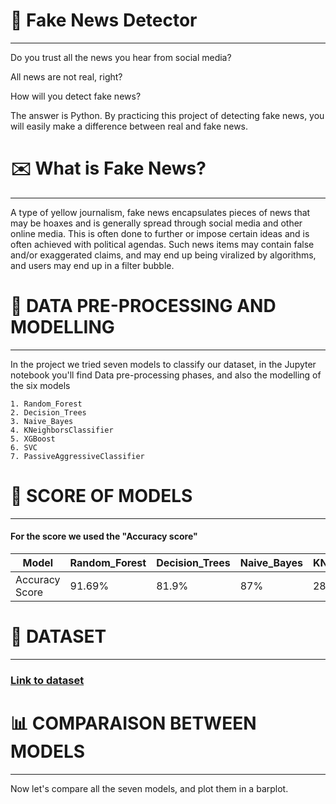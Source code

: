 # :newspaper: Fake News Detector

***

Do you trust all the news you hear from social media?

All news are not real, right?

How will you detect fake news?

The answer is Python. By practicing this project of detecting fake news, you will easily make a difference between real and fake news.

# ✉️ What is Fake News?

***

A type of yellow journalism, fake news encapsulates pieces of news that may be hoaxes and is generally spread through social media and other online media. This is often done to further or impose certain ideas and is often achieved with political agendas. Such news items may contain false and/or exaggerated claims, and may end up being viralized by algorithms, and users may end up in a filter bubble.

# 🤖 DATA PRE-PROCESSING AND MODELLING

***

In the project we tried seven models to classify our dataset, in the Jupyter notebook you'll find Data pre-processing phases, and also the modelling of the six models

    1. Random_Forest
    2. Decision_Trees
    3. Naive_Bayes
    4. KNeighborsClassifier
    5. XGBoost
    6. SVC
    7. PassiveAggressiveClassifier
   
   
# :pushpin: SCORE OF MODELS

***

#### For the score we used the "Accuracy score"

Model | Random_Forest | Decision_Trees | Naive_Bayes | KNeighborsClassifier | XGBoost | SVC | PassiveAggressiveClassifier
--- | --- | --- | --- |--- |--- |--- |---
Accuracy Score | 91.69% | 81.9% | 87% | 286 | 91.48% | 285 | 92.28%

# 📂 DATASET

***

 ### [Link to dataset](https://drive.google.com/file/d/1er9NJTLUA3qnRuyhfzuN0XUsoIC4a-_q/view)

# :bar_chart: COMPARAISON BETWEEN MODELS

***


Now let's compare all the seven models, and plot them in a barplot.


